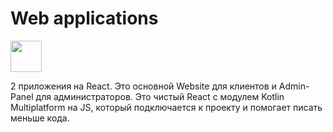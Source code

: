 Web applications
===

<img src="images/ic_react.png" width="50px">

2 приложения на React. 
Это основной Website для клиентов и Admin-Panel для администраторов.
Это чистый React с модулем Kotlin Multiplatform на JS, который подключается к проекту и помогает писать меньше кода.